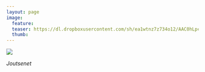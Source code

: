 ```yaml
---
layout: page
image:
  feature:
  teaser: https://dl.dropboxusercontent.com/sh/ea1wtnz7z734o12/AAC0hLpcqjlV7AayAUXYztTRa/luontokuvat/syksy/DSC15897-245px.jpg
  thumb:
---
```


[![](https://dl.dropboxusercontent.com/sh/ea1wtnz7z734o12/AACZijXMaiAGwTdFXxrlR0Hga/luontokuvat/syksy/DSC15897-800px.jpg)](https://dl.dropboxusercontent.com/sh/ea1wtnz7z734o12/AACTXqB_v-jzOgqB71ZuNpyca/luontokuvat/syksy/DSC15897.jpg)

*Joutsenet*
